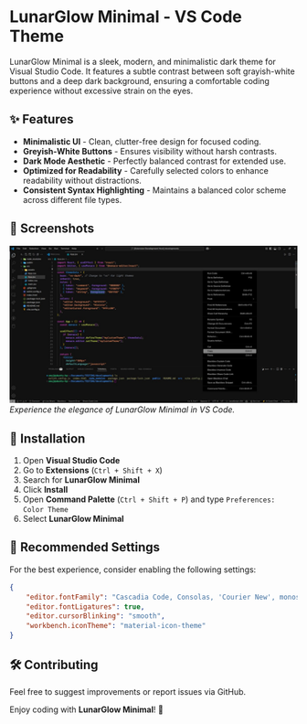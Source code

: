 # LunarGlow Minimal - VS Code Theme

LunarGlow Minimal is a sleek, modern, and minimalistic dark theme for Visual Studio Code. It features a subtle contrast between soft grayish-white buttons and a deep dark background, ensuring a comfortable coding experience without excessive strain on the eyes.

## ✨ Features
- **Minimalistic UI** - Clean, clutter-free design for focused coding.
- **Greyish-White Buttons** - Ensures visibility without harsh contrasts.
- **Dark Mode Aesthetic** - Perfectly balanced contrast for extended use.
- **Optimized for Readability** - Carefully selected colors to enhance readability without distractions.
- **Consistent Syntax Highlighting** - Maintains a balanced color scheme across different file types.

## 📸 Screenshots
![LunarGlow Minimal Preview](assets/screenshot1.jpeg)  
*Experience the elegance of LunarGlow Minimal in VS Code.*

## 🔧 Installation
1. Open **Visual Studio Code**
2. Go to **Extensions** (`Ctrl + Shift + X`)
3. Search for **LunarGlow Minimal**
4. Click **Install**
5. Open **Command Palette** (`Ctrl + Shift + P`) and type `Preferences: Color Theme`
6. Select **LunarGlow Minimal**

## 🚀 Recommended Settings
For the best experience, consider enabling the following settings:
```json
{
    "editor.fontFamily": "Cascadia Code, Consolas, 'Courier New', monospace",
    "editor.fontLigatures": true,
    "editor.cursorBlinking": "smooth",
    "workbench.iconTheme": "material-icon-theme"
}
```

## 🛠 Contributing
Feel free to suggest improvements or report issues via GitHub.

<!-- ## 📜 License
This theme is released under the [MIT License](LICENSE). -->

Enjoy coding with **LunarGlow Minimal**! 🚀

